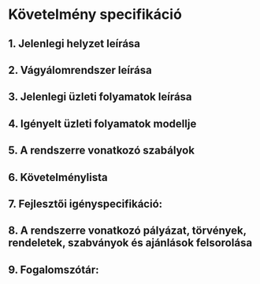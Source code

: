 # Követelmény specifikáció
## 1. Jelenlegi helyzet leírása
## 2. Vágyálomrendszer leírása
## 3. Jelenlegi üzleti folyamatok leírása
## 4. Igényelt üzleti folyamatok modellje
## 5. A rendszerre vonatkozó szabályok 
## 6. Követelménylista
## 7. Fejlesztői igényspecifikáció:
## 8. A rendszerre vonatkozó pályázat, törvények, rendeletek, szabványok és ajánlások felsorolása
## 9. Fogalomszótár: 

